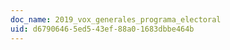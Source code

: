 ```yaml
---
doc_name: 2019_vox_generales_programa_electoral
uid: d6790646-5ed5-43ef-88a0-1683dbbe464b
---
```

    